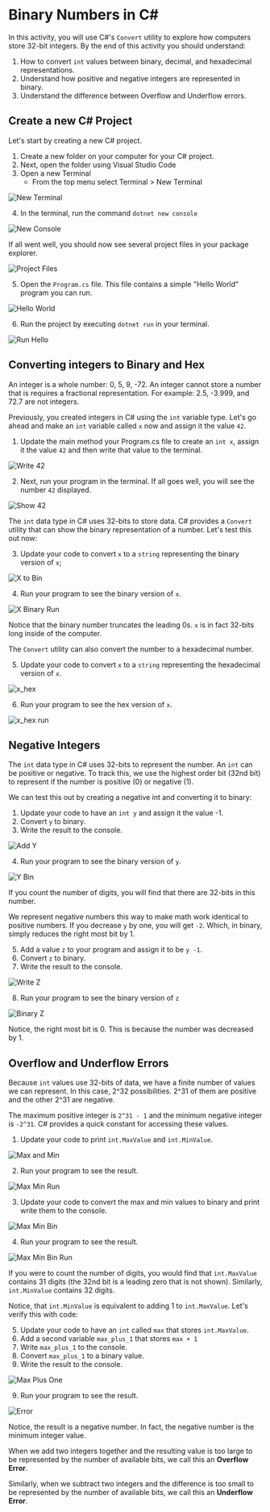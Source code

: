 # Binary Numbers in C#

In this activity, you will use C#'s `Convert` utility to explore how computers store 32-bit integers. By the end of this activity you should understand:

1. How to convert `int` values between binary, decimal, and hexadecimal representations.
2. Understand how positive and negative integers are represented in binary.
3. Understand the difference between Overflow and Underflow errors.

## Create a new C# Project

Let's start by creating a new C# project.

1. Create a new folder on your computer for your C# project.
2. Next, open the folder using Visual Studio Code
3. Open a new Terminal
   * From the top menu select Terminal > New Terminal

![New Terminal](images/newTerminal.png)

4. In the terminal, run the command `dotnet new console`

![New Console](images/newconsole.png)

If all went well, you should now see several project files in your package explorer.

![Project Files](images/projectfiles.png)

5. Open the `Program.cs` file. This file contains a simple "Hello World" program you can run.

![Hello World](images/helloworld.png)

6. Run the project by executing `dotnet run` in your terminal.

![Run Hello](images/runhello.png)

## Converting integers to Binary and Hex

An integer is a whole number: 0, 5, 9, -72. An integer cannot store a number that is requires a fractional representation. For example: 2.5, -3.999, and 72.7 are not integers.

Previously, you created integers in C# using the `int` variable type. Let's go ahead and make an `int` variable called `x` now and assign it the value `42`.

1. Update the main method your Program.cs file to create an `int x`, assign it the value `42` and then write that value to the terminal.

![Write 42](images/Write42.png)

2. Next, run your program in the terminal. If all goes well, you will see the number `42` displayed.

![Show 42](images/show42.png)

The `int` data type in C# uses 32-bits to store data. C# provides a `Convert` utility that can show the binary representation of a number. Let's test this out now:

3. Update your code to convert `x` to a `string` representing the binary version of `x`;

![X to Bin](images/x_binary.png)

4. Run your program to see the binary version of `x`.

![X Binary Run](images/x_binary_rin.png)

Notice that the binary number truncates the leading 0s. `x` is in fact 32-bits long inside of the computer.

The `Convert` utility can also convert the number to a hexadecimal number.

5. Update your code to convert `x` to a `string` representing the hexadecimal version of `x`.

![x_hex](images/x_hex_code.png)

6. Run your program to see the hex version of `x`.

![x_hex run](images/x_hex.png)

## Negative Integers

The `int` data type in C# uses 32-bits to represent the number. An `int` can be positive or negative. To track this, we use the highest order bit (32nd bit) to represent if the number is positive (0) or negative (1).

We can test this out by creating a negative int and converting it to binary:

1. Update your code to have an `int y` and assign it the value -1.
2. Convert `y` to binary.
3. Write the result to the console.

![Add Y](images/y.png)

4. Run your program to see the binary version of `y`.

![Y Bin](images/y_bin.png)

If you count the number of digits, you will find that there are 32-bits in this number.

We represent negative numbers this way to make math work identical to positive numbers. If you decrease `y` by one, you will get `-2`. Which, in binary, simply reduces the right most bit by 1.

5. Add a value `z` to your program and assign it to be `y -1`.
6. Convert `z` to binary.
7. Write the result to the console.

![Write Z](images/write_z.png)

8. Run your program to see the binary version of `z`

![Binary Z](images/binary_z.png)

Notice, the right most bit is 0. This is because the number was decreased by 1.

## Overflow and Underflow Errors

Because `int` values use 32-bits of data, we have a finite number of values we can represent. In this case, 2^32 possibilities. 2^31 of them are positive and the other 2^31 are negative.

The maximum positive integer is `2^31 - 1` and the minimum negative integer is `-2^31`. C# provides a quick constant for accessing these values.

1. Update your code to print `int.MaxValue` and `int.MinValue`.

![Max and Min](images/max_min.png)

2. Run your program to see the result.

![Max Min Run](images/max_min_run.png)

3. Update your code to convert the max and min values to binary and print write them to the console.

![Max Min Bin](images/max_min_bin.png)

4. Run your program to see the result.

![Max Min Bin Run](images/max_min_bin_run.png)

If you were to count the number of digits, you would find that `int.MaxValue` contains 31 digits (the 32nd bit is a leading zero that is not shown). Similarly, `int.MinValue` contains 32 digits.

Notice, that `int.MinValue` is equivalent to adding 1 to `int.MaxValue`. Let's verify this with code:

5. Update your code to have an `int` called `max` that stores `int.MaxValue`.
6. Add a second variable `max_plus_1` that stores `max + 1`
7. Write `max_plus_1` to the console.
8. Convert `max_plus_1` to a binary value.
9. Write the result to the console.

![Max Plus One](images/max_plus_1.png)

9. Run your program to see the result.

![Error](images/overflow_error.png)

Notice, the result is a negative number. In fact, the negative number is the minimum integer value.

When we add two integers together and the resulting value is too large to be represented by the number of available bits, we call this an **Overflow Error**.

Similarly, when we subtract two integers and the difference is too small to be represented by the number of available bits, we call this an **Underflow Error**.